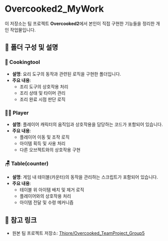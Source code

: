 # Overcooked2_MyWork

이 저장소는 팀 프로젝트 **Overcooked2**에서 본인이 직접 구현한 기능들을 정리한 개인 작업물입니다.

## 📁 폴더 구성 및 설명

### 🍳 Cookingtool
- **설명**: 요리 도구의 동작과 관련된 로직을 구현한 폴더입니다.
- **주요 내용**:
  - 조리 도구의 상호작용 처리
  - 조리 상태 및 타이머 관리
  - 조리 완료 시점 판단 로직

### 👨‍🍳 Player
- **설명**: 플레이어 캐릭터의 움직임과 상호작용을 담당하는 코드가 포함되어 있습니다.
- **주요 내용**:
  - 플레이어 이동 및 조작 로직
  - 아이템 획득 및 사용 처리
  - 다른 오브젝트와의 상호작용 구현

### 🪑 Table(counter)
- **설명**: 게임 내 테이블(카운터)의 동작을 관리하는 스크립트가 포함되어 있습니다.
- **주요 내용**:
  - 테이블 위 아이템 배치 및 제거 로직
  - 플레이어와의 상호작용 처리
  - 아이템 전달 및 수령 메커니즘

## 🔗 참고 링크
- 원본 팀 프로젝트 저장소: [Thiore/Overcooked_TeamProject_Group5](https://github.com/Thiore/Overcooked_TeamProject_Group5)
